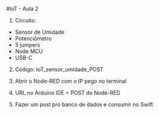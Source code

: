 #IoT - Aula 2
1. Circuito: 
- Sensor de Umidade 
- Potenciômetro
- 5 jumpers
- Node MCU
- USB-C

2. Código: IoT_sensor_umidade_POST

3. Abrir o Node-RED com o IP pego no terminal

4. URL no Arduino IDE = POST do Node-RED

5. Fazer um post pro banco de dados e consumir no Swift
